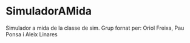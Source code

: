 # SimuladorAMida
Simulador a mida de la classe de sim. 
Grup fornat per:
Oriol Freixa, 
Pau Ponsa 
i Aleix Linares
